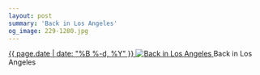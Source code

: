 ```yaml
---
layout: post
summary: 'Back in Los Angeles'
og_image: 229-1280.jpg
---
```


<p>
 <time>
  <a href="/229">
   {{ page.date | date: "%B %-d, %Y" }}
  </a>
 </time>
 <a href="/229">
  <img alt="Back in Los Angeles" data-taken="11/27/2013" sizes="(min-width: 700px) 50vw, calc(100vw - 2rem)" src="{{ site.assets_url }}/229-640.jpg" srcset="{{ site.assets_url }}/229-1280.jpg 1280w, {{ site.assets_url }}/229-960.jpg 960w, {{ site.assets_url }}/229-640.jpg 640w, {{ site.assets_url }}/229-320.jpg 320w"/>
 </a>
 <span>
  Back in Los Angeles
 </span>
</p>
